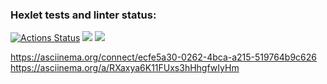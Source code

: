 ### Hexlet tests and linter status:
[![Actions Status](https://github.com/aimark/fullstack-javascript-project-lvl1/workflows/hexlet-check/badge.svg)](https://github.com/aimark/fullstack-javascript-project-lvl1/actions)
<a href="https://codeclimate.com/github/aimark/fullstack-javascript-project-lvl1/maintainability"><img src="https://api.codeclimate.com/v1/badges/68a087b87362280f5d30/maintainability" /></a>
<a href="https://codeclimate.com/github/aimark/fullstack-javascript-project-lvl1/test_coverage"><img src="https://api.codeclimate.com/v1/badges/68a087b87362280f5d30/test_coverage" /></a>

https://asciinema.org/connect/ecfe5a30-0262-4bca-a215-519764b9c626
https://asciinema.org/a/RXaxya6K11FUxs3hHhgfwIyHm